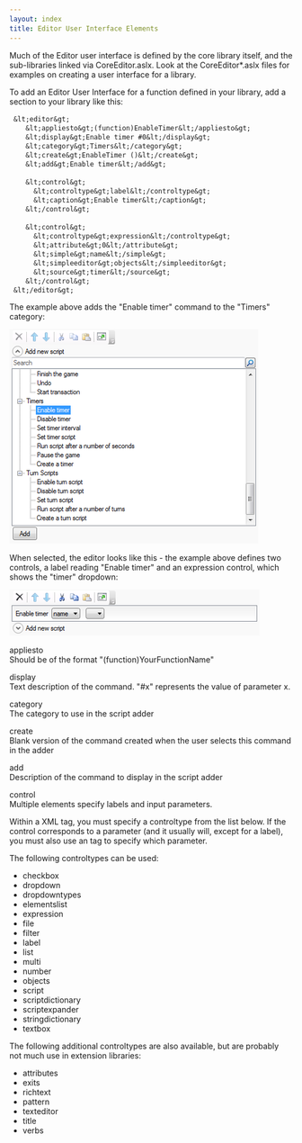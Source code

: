 ```yaml
---
layout: index
title: Editor User Interface Elements
---
```


Much of the Editor user interface is defined by the core library itself, and the sub-libraries linked via CoreEditor.aslx. Look at the CoreEditor\*.aslx files for examples on creating a user interface for a library.

To add an Editor User Interface for a function defined in your library, add a section to your library like this:

     &lt;editor&gt;
        &lt;appliesto&gt;(function)EnableTimer&lt;/appliesto&gt;
        &lt;display&gt;Enable timer #0&lt;/display&gt;
        &lt;category&gt;Timers&lt;/category&gt;
        &lt;create&gt;EnableTimer ()&lt;/create&gt;
        &lt;add&gt;Enable timer&lt;/add&gt;
     
        &lt;control&gt;
          &lt;controltype&gt;label&lt;/controltype&gt;
          &lt;caption&gt;Enable timer&lt;/caption&gt;
        &lt;/control&gt;
     
        &lt;control&gt;
          &lt;controltype&gt;expression&lt;/controltype&gt;
          &lt;attribute&gt;0&lt;/attribute&gt;
          &lt;simple&gt;name&lt;/simple&gt;
          &lt;simpleeditor&gt;objects&lt;/simpleeditor&gt;
          &lt;source&gt;timer&lt;/source&gt;
        &lt;/control&gt;
     &lt;/editor&gt;

The example above adds the "Enable timer" command to the "Timers" category:

![](Editorui1.png "Editorui1.png")

When selected, the editor looks like this - the example above defines two controls, a label reading "Enable timer" and an expression control, which shows the "timer" dropdown:

![](Editorui2.png "Editorui2.png")

appliesto  
Should be of the format "(function)YourFunctionName"

display  
Text description of the command. "\#x" represents the value of parameter x.

category  
The category to use in the script adder

create  
Blank version of the command created when the user selects this command in the adder

add  
Description of the command to display in the script adder

control  
Multiple <control> elements specify labels and input parameters.

Within a <control> XML tag, you must specify a controltype from the list below. If the control corresponds to a parameter (and it usually will, except for a label), you must also use an <attribute> tag to specify which parameter.

The following controltypes can be used:

-   checkbox
-   dropdown
-   dropdowntypes
-   elementslist
-   expression
-   file
-   filter
-   label
-   list
-   multi
-   number
-   objects
-   script
-   scriptdictionary
-   scriptexpander
-   stringdictionary
-   textbox

The following additional controltypes are also available, but are probably not much use in extension libraries:

-   attributes
-   exits
-   richtext
-   pattern
-   texteditor
-   title
-   verbs

